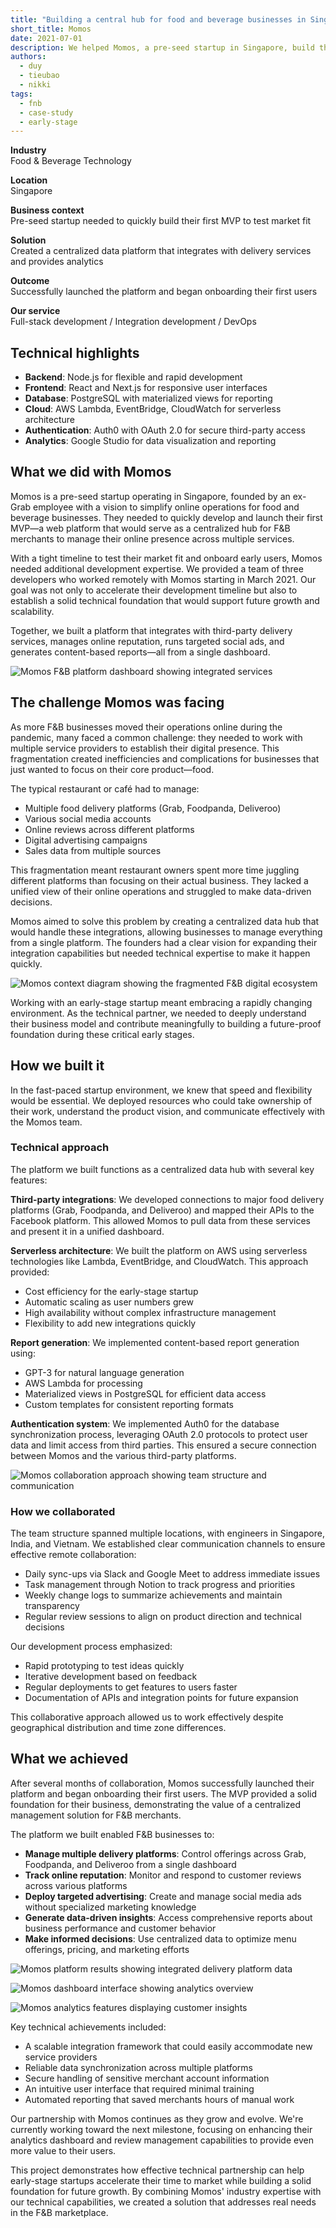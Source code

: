 ```yaml
---
title: "Building a central hub for food and beverage businesses in Singapore"
short_title: Momos
date: 2021-07-01
description: We helped Momos, a pre-seed startup in Singapore, build their first MVP—a centralized data hub that simplifies online operations for food and beverage businesses through third-party integrations and data analytics.
authors: 
  - duy
  - tieubao
  - nikki
tags: 
  - fnb
  - case-study
  - early-stage
---
```


**Industry**\
Food & Beverage Technology

**Location**\
Singapore

**Business context**\
Pre-seed startup needed to quickly build their first MVP to test market fit

**Solution**\
Created a centralized data platform that integrates with delivery services and provides analytics

**Outcome**\
Successfully launched the platform and began onboarding their first users

**Our service**\
Full-stack development / Integration development / DevOps

## Technical highlights

- **Backend**: Node.js for flexible and rapid development
- **Frontend**: React and Next.js for responsive user interfaces
- **Database**: PostgreSQL with materialized views for reporting
- **Cloud**: AWS Lambda, EventBridge, CloudWatch for serverless architecture
- **Authentication**: Auth0 with OAuth 2.0 for secure third-party access
- **Analytics**: Google Studio for data visualization and reporting

## What we did with Momos

Momos is a pre-seed startup operating in Singapore, founded by an ex-Grab employee with a vision to simplify online operations for food and beverage businesses. They needed to quickly develop and launch their first MVP—a web platform that would serve as a centralized hub for F&B merchants to manage their online presence across multiple services.

With a tight timeline to test their market fit and onboard early users, Momos needed additional development expertise. We provided a team of three developers who worked remotely with Momos starting in March 2021. Our goal was not only to accelerate their development timeline but also to establish a solid technical foundation that would support future growth and scalability.

Together, we built a platform that integrates with third-party delivery services, manages online reputation, runs targeted social ads, and generates content-based reports—all from a single dashboard.

![Momos F&B platform dashboard showing integrated services](assets/momos-main.webp)

## The challenge Momos was facing

As more F&B businesses moved their operations online during the pandemic, many faced a common challenge: they needed to work with multiple service providers to establish their digital presence. This fragmentation created inefficiencies and complications for businesses that just wanted to focus on their core product—food.

The typical restaurant or café had to manage:

- Multiple food delivery platforms (Grab, Foodpanda, Deliveroo)
- Various social media accounts
- Online reviews across different platforms
- Digital advertising campaigns
- Sales data from multiple sources

This fragmentation meant restaurant owners spent more time juggling different platforms than focusing on their actual business. They lacked a unified view of their online operations and struggled to make data-driven decisions.

Momos aimed to solve this problem by creating a centralized data hub that would handle these integrations, allowing businesses to manage everything from a single platform. The founders had a clear vision for expanding their integration capabilities but needed technical expertise to make it happen quickly.

![Momos context diagram showing the fragmented F&B digital ecosystem](assets/momos-context.webp)

Working with an early-stage startup meant embracing a rapidly changing environment. As the technical partner, we needed to deeply understand their business model and contribute meaningfully to building a future-proof foundation during these critical early stages.

## How we built it

In the fast-paced startup environment, we knew that speed and flexibility would be essential. We deployed resources who could take ownership of their work, understand the product vision, and communicate effectively with the Momos team.

### Technical approach

The platform we built functions as a centralized data hub with several key features:

**Third-party integrations**: We developed connections to major food delivery platforms (Grab, Foodpanda, and Deliveroo) and mapped their APIs to the Facebook platform. This allowed Momos to pull data from these services and present it in a unified dashboard.

**Serverless architecture**: We built the platform on AWS using serverless technologies like Lambda, EventBridge, and CloudWatch. This approach provided:

- Cost efficiency for the early-stage startup
- Automatic scaling as user numbers grew
- High availability without complex infrastructure management
- Flexibility to add new integrations quickly

**Report generation**: We implemented content-based report generation using:

- GPT-3 for natural language generation
- AWS Lambda for processing
- Materialized views in PostgreSQL for efficient data access
- Custom templates for consistent reporting formats

**Authentication system**: We implemented Auth0 for the database synchronization process, leveraging OAuth 2.0 protocols to protect user data and limit access from third parties. This ensured a secure connection between Momos and the various third-party platforms.

![Momos collaboration approach showing team structure and communication](assets/momos-collaboration.webp)

### How we collaborated

The team structure spanned multiple locations, with engineers in Singapore, India, and Vietnam. We established clear communication channels to ensure effective remote collaboration:

- Daily sync-ups via Slack and Google Meet to address immediate issues
- Task management through Notion to track progress and priorities
- Weekly change logs to summarize achievements and maintain transparency
- Regular review sessions to align on product direction and technical decisions

Our development process emphasized:

- Rapid prototyping to test ideas quickly
- Iterative development based on feedback
- Regular deployments to get features to users faster
- Documentation of APIs and integration points for future expansion

This collaborative approach allowed us to work effectively despite geographical distribution and time zone differences.

## What we achieved

After several months of collaboration, Momos successfully launched their platform and began onboarding their first users. The MVP provided a solid foundation for their business, demonstrating the value of a centralized management solution for F&B merchants.

The platform we built enabled F&B businesses to:

- **Manage multiple delivery platforms**: Control offerings across Grab, Foodpanda, and Deliveroo from a single dashboard
- **Track online reputation**: Monitor and respond to customer reviews across various platforms
- **Deploy targeted advertising**: Create and manage social media ads without specialized marketing knowledge
- **Generate data-driven insights**: Access comprehensive reports about business performance and customer behavior
- **Make informed decisions**: Use centralized data to optimize menu offerings, pricing, and marketing efforts

![Momos platform results showing integrated delivery platform data](assets/momos-result1.webp)

![Momos dashboard interface showing analytics overview](assets/momos-result2.webp)

![Momos analytics features displaying customer insights](assets/momos-result3.webp)

Key technical achievements included:

- A scalable integration framework that could easily accommodate new service providers
- Reliable data synchronization across multiple platforms
- Secure handling of sensitive merchant account information
- An intuitive user interface that required minimal training
- Automated reporting that saved merchants hours of manual work

Our partnership with Momos continues as they grow and evolve. We're currently working toward the next milestone, focusing on enhancing their analytics dashboard and review management capabilities to provide even more value to their users.

This project demonstrates how effective technical partnership can help early-stage startups accelerate their time to market while building a solid foundation for future growth. By combining Momos' industry expertise with our technical capabilities, we created a solution that addresses real needs in the F&B marketplace.
